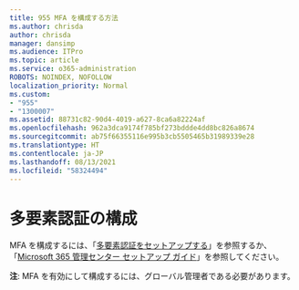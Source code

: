 ```yaml
---
title: 955 MFA を構成する方法
ms.author: chrisda
author: chrisda
manager: dansimp
ms.audience: ITPro
ms.topic: article
ms.service: o365-administration
ROBOTS: NOINDEX, NOFOLLOW
localization_priority: Normal
ms.custom:
- "955"
- "1300007"
ms.assetid: 88731c82-90d4-4019-a627-8ca6a82224af
ms.openlocfilehash: 962a3dca9174f785bf273bddde4dd8bc826a8674
ms.sourcegitcommit: ab75f66355116e995b3cb5505465b31989339e28
ms.translationtype: HT
ms.contentlocale: ja-JP
ms.lasthandoff: 08/13/2021
ms.locfileid: "58324494"
---
```

# <a name="configure-multifactor-authentication"></a>多要素認証の構成

MFA を構成するには、「[多要素認証をセットアップする](https://docs.microsoft.com/microsoft-365/admin/security-and-compliance/set-up-multi-factor-authentication)」を参照するか、「[Microsoft 365 管理センター セットアップ ガイド](https://admin.microsoft.com/AdminPortal/Home?ref=/modernonboarding/mfasetupguide)」を参照してください。

**注**: MFA を有効にして構成するには、グローバル管理者である必要があります。
